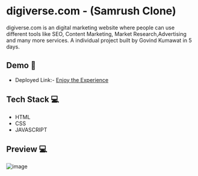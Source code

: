 # digiverse.com - (Samrush Clone)

digiverse.com is an digital marketing website where people can use different tools like SEO, Content Marketing, Market Research,Advertising and many more services.
A individual project built by Govind Kumawat in 5 days.




## Demo  🎥

- Deployed Link:- [Enjoy the Experience](https://relaxed-vacherin-74ac83.netlify.app/)


## Tech Stack 💻

- HTML
- CSS
- JAVASCRIPT

## Preview 💻
![image](https://user-images.githubusercontent.com/61157473/208610772-2a65fc95-7ca5-4fcb-abd4-a1210f816fb2.png)
